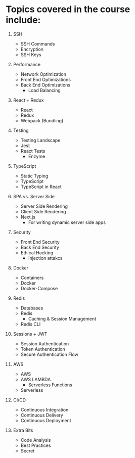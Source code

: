
# Topics covered in the course include:

1. SSH
    - SSH Commands
    - Encryption
    - SSH Keys

2. Performance
    - Network Optimization
    - Front End Optimizations
    - Back End Optimizations
        - Load Balancing

3. React + Redux
    - React
    - Redux
    - Webpack (Bundling)

4. Testing
    - Testing Landscape
    - Jest
    - React Tests
        - Enzyme

5. TypeScript
    - Static Typing
    - TypeScript
    - TypeScript in React

6. SPA vs. Server Side
    - Server Side Rendering
    - Client Side Rendering
    - Next.js
        - For writing dynamic server side apps

7. Security
    - Front End Security
    - Back End Security
    - Ethical Hacking
        - Injection attakcs

8. Docker
    - Containers
    - Docker
    - Docker-Compose

9. Redis 
    - Databases
    - Redis
        - Caching & Session Management
    - Redis CLI

10. Sessions + JWT
    - Session Authentication
    - Token Authentication
    - Secure Authentication Flow

11. AWS
    - AWS
    - AWS LAMBDA
        - Serverless Functions
    - Serverless

12. CI/CD
    - Continuous Integration
    - Continuous Delivery
    - Continuous Deployment

13. Extra Bits
    - Code Analysis
    - Best Practices
    - Secret